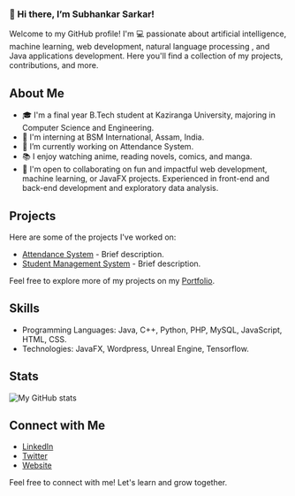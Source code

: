 ### 👋 Hi there, I’m Subhankar Sarkar!

Welcome to my GitHub profile! I'm 💻 passionate about artificial intelligence, machine learning, web development, natural language processing , and Java applications development. Here you'll find a collection of my projects, contributions, and more.

## About Me

- 🎓 I'm a final year B.Tech student at Kaziranga University, majoring in Computer Science and Engineering.
- 🏢 I'm interning at BSM International, Assam, India.
- 🔭 I’m currently working on Attendance System.
- 📚 I enjoy watching anime, reading novels, comics, and manga.
- 🌱 I'm open to collaborating on fun and impactful web development, machine learning, or JavaFX projects. Experienced in front-end and back-end development and exploratory data analysis.

## Projects

Here are some of the projects I've worked on:

- [Attendance System](link-to-project-repo) - Brief description.
- [Student Management System](link-to-another-project) - Brief description.

Feel free to explore more of my projects on my [Portfolio](https://xaphne.github.io/portfolio).

## Skills

- Programming Languages: Java, C++, Python, PHP, MySQL, JavaScript, HTML, CSS.
- Technologies: JavaFX, Wordpress, Unreal Engine, Tensorflow.

## Stats

![My GitHub stats](https://github-readme-stats.vercel.app/api?username=XAPHNE&show_icons=true&count_private=true&theme=dark)

## Connect with Me

- [LinkedIn](https://www.linkedin.com/in/xaphene-24x7)
- [Twitter](https://twitter.com/xaphene)
- [Website](https://xaphne.github.io/)

Feel free to connect with me! Let's learn and grow together.

